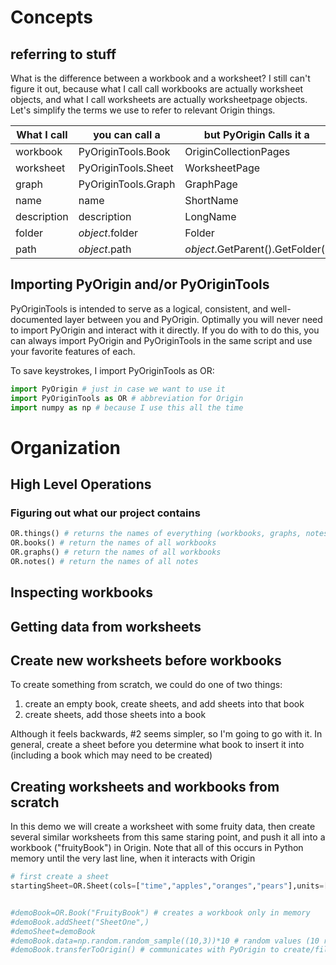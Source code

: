 # Concepts

## referring to stuff
What is the difference between a workbook and a worksheet? I still can't figure it out, because what I call call workbooks are actually worksheet objects, and what I call worksheets are actually worksheetpage objects. Let's simplify the terms we use to refer to relevant Origin things.

|What I call|you can call a|but PyOrigin Calls it a|
|---|---|---|
|workbook|PyOriginTools.Book|OriginCollectionPages|
|worksheet|PyOriginTools.Sheet|WorksheetPage|
|graph|PyOriginTools.Graph|GraphPage|
|name|name|ShortName|
|description|description|LongName|
|folder|_object_.folder|Folder|
|path|_object_.path|_object_.GetParent().GetFolder()|

## Importing PyOrigin and/or PyOriginTools
PyOriginTools is intended to serve as a logical, consistent, and well-documented layer between you and PyOrigin. Optimally you will never need to import PyOrigin and interact with it directly. If you do with to do this, you can always import PyOrigin and PyOriginTools in the same script and use your favorite features of each. 

To save keystrokes, I import PyOriginTools as OR:
```python
import PyOrigin # just in case we want to use it
import PyOriginTools as OR # abbreviation for Origin
import numpy as np # because I use this all the time
```

# Organization
## High Level Operations
### Figuring out what our project contains
```python
OR.things() # returns the names of everything (workbooks, graphs, notes)
OR.books() # return the names of all workbooks
OR.graphs() # return the names of all workbooks
OR.notes() # return the names of all notes
```

## Inspecting workbooks

## Getting data from worksheets

## Create new worksheets before workbooks
To create something from scratch, we could do one of two things:
 1. create an empty book, create sheets, and add sheets into that book
 2. create sheets, add those sheets into a book
 
Although it feels backwards, #2 seems simpler, so I'm going to go with it. In general, create a sheet before you determine what book to insert it into (including a book which may need to be created)

## Creating worksheets and workbooks from scratch
In this demo we will create a worksheet with some fruity data, then create several similar worksheets from this same staring point, and push it all into a workbook ("fruityBook") in Origin. Note that all of this occurs in Python memory until the very last line, when it interacts with Origin
```python
# first create a sheet
startingSheet=OR.Sheet(cols=["time","apples","oranges","pears"],units=["seconds","grams","grams","grams"])


#demoBook=OR.Book("FruityBook") # creates a workbook only in memory
#demoBook.addSheet("SheetOne",)
#demoSheet=demoBook
#demoBook.data=np.random.random_sample((10,3))*10 # random values (10 rows, 3 columns)
#demoBook.transferToOrigin() # communicates with PyOrigin to create/fill this book.
```
